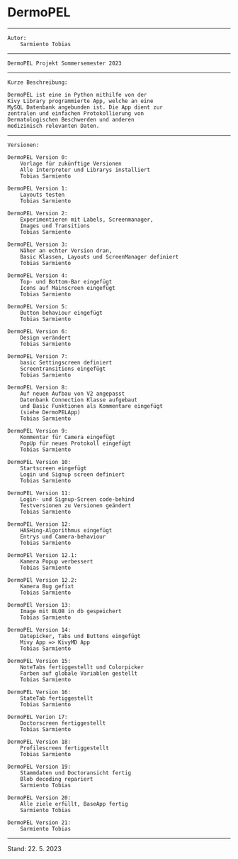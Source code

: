 # DermoPEL

-----------------------------------------------------

    Autor:
        Sarmiento Tobias

-----------------------------------------------------

    DermoPEL Projekt Sommersemester 2023

-----------------------------------------------------

    Kurze Beschreibung:

    DermoPEL ist eine in Python mithilfe von der
    Kivy Library programmierte App, welche an eine
    MySQL Datenbank angebunden ist. Die App dient zur
    zentralen und einfachen Protokollierung von
    Dermatologischen Beschwerden und anderen
    medizinisch relevanten Daten.

-----------------------------------------------------

    Versionen:

    DermoPEL Version 0:
        Vorlage für zukünftige Versionen
        Alle Interpreter und Librarys installiert
        Tobias Sarmiento

    DermoPEL Version 1:
        Layouts testen
        Tobias Sarmiento

    DermoPEL Version 2:
        Experimentieren mit Labels, Screenmanager,
        Images und Transitions
        Tobias Sarmiento

    DermoPEL Version 3:
        Näher an echter Version dran,
        Basic Klassen, Layouts und ScreenManager definiert
        Tobias Sarmiento

    DermoPEL Version 4:
        Top- und Bottom-Bar eingefügt
        Icons auf Mainscreen eingefügt
        Tobias Sarmiento

    DermoPEL Version 5:
        Button behaviour eingefügt
        Tobias Sarmiento

    DermoPEL Version 6:
        Design verändert
        Tobias Sarmiento

    DermoPEL Version 7:
        basic Settingscreen definiert
        Screentransitions eingefügt
        Tobias Sarmiento

    DermoPEL Version 8:
        Auf neuen Aufbau von V2 angepasst
        Datenbank Connection Klasse aufgebaut
        und Basic Funktionen als Kommentare eingefügt
        (siehe DermoPELApp)
        Tobias Sarmiento

    DermoPEL Version 9:
        Kommentar für Camera eingefügt
        PopUp für neues Protokoll eingefügt
        Tobias Sarmiento

    DermoPEL Version 10:
        Startscreen eingefügt
        Login und Signup screen definiert
        Tobias Sarmiento

    DermoPEL Version 11:
        Login- und Signup-Screen code-behind
        Testversionen zu Versionen geändert
        Tobias Sarmiento

    DermoPEL Version 12:
        HASHing-Algorithmus eingefügt
        Entrys und Camera-behaviour
        Tobias Sarmiento

    DermoPEl Version 12.1:
        Kamera Popup verbessert
        Tobias Sarmiento

    DermoPEl Version 12.2:
        Kamera Bug gefixt
        Tobias Sarmiento

    DermoPEl Version 13:
        Image mit BLOB in db gespeichert
        Tobias Sarmiento

    DermoPEL Version 14:
        Datepicker, Tabs und Buttons eingefügt
        Mivy App => KivyMD App
        Tobias Sarmiento

    DermoPEL Version 15:
        NoteTabs fertiggestellt und Colorpicker
        Farben auf globale Variablen gestellt
        Tobias Sarmiento

    DermoPEL Version 16:
        StateTab fertiggestellt
        Tobias Sarmiento

    DermoPEL Verion 17:
        Doctorscreen fertiggestellt
        Tobias Sarmiento

    DermoPEL Version 18:
        Profilescreen fertiggestellt
        Tobias Sarmiento

    DermoPEL Version 19:
        Stammdaten und Doctoransicht fertig
        Blob decoding repariert
        Sarmiento Tobias

    DermoPEL Version 20:
        Alle ziele erfüllt, BaseApp fertig
        Sarmiento Tobias

    DermoPEL Version 21:
        Sarmiento Tobias

-----------------------------------------------------

Stand: 22. 5. 2023
